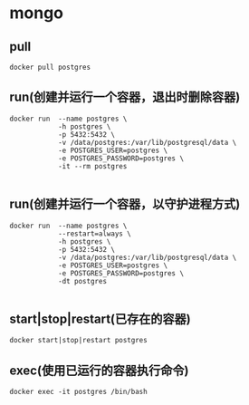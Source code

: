 # mongo

## pull
```shell
docker pull postgres

```

## run(创建并运行一个容器，退出时删除容器)
```shell
docker run  --name postgres \
            -h postgres \
            -p 5432:5432 \
            -v /data/postgres:/var/lib/postgresql/data \
            -e POSTGRES_USER=postgres \
            -e POSTGRES_PASSWORD=postgres \
            -it --rm postgres
            
```

## run(创建并运行一个容器，以守护进程方式)
```shell
docker run  --name postgres \
            --restart=always \
            -h postgres \
            -p 5432:5432 \
            -v /data/postgres:/var/lib/postgresql/data \
            -e POSTGRES_USER=postgres \
            -e POSTGRES_PASSWORD=postgres \
            -dt postgres
            
```

## start|stop|restart(已存在的容器)
```shell
docker start|stop|restart postgres

```

## exec(使用已运行的容器执行命令)
```shell
docker exec -it postgres /bin/bash

```
